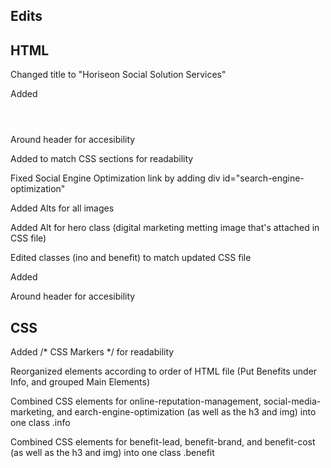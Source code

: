 ## Edits

## HTML

Changed title to "Horiseon Social Solution Services"

Added <header> </header> Around header for accesibility

Added <!-- Markers --> to match CSS sections for readability

Fixed Social Engine Optimization link by adding div id="search-engine-optimization"

Added Alts for all images

Added Alt for hero class (digital marketing metting image that's attached in CSS file)

Edited classes (ino and benefit) to match updated CSS file

Added <footer> </footer> Around header for accesibility

## CSS

Added /* CSS Markers */ for readability 

Reorganized elements according to order of HTML file (Put Benefits under Info, and grouped Main Elements)

Combined CSS elements for online-reputation-management, social-media-marketing, and earch-engine-optimization (as well as the h3 and img) into one class .info

Combined CSS elements for benefit-lead, benefit-brand, and benefit-cost (as well as the h3 and img) into one class .benefit